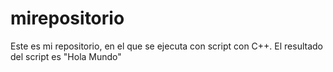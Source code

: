 # mirepositorio
Este es mi repositorio, en el que se ejecuta con script con C++. 
El resultado del script es "Hola Mundo"
